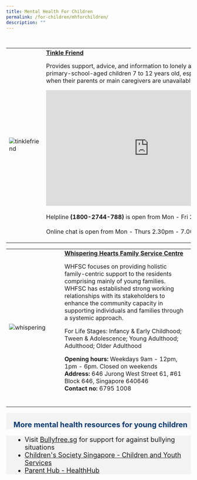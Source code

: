```yaml
---
title: Mental Health For Children
permalink: /for-children/mhforchildren/
description: ""
---
```


	
<br><p></p><p></p><table style="width:100%">
  <tbody><tr>
		
</tr><tr>
    <td style="width:30%">
      <img src="https://www.tinklefriend.sg/resources/front/template/tinklefriend/images/home-img6.png" alt="tinklefriend">
    </td>	
    <td style="width:70%">
			<b>	<a href="https://www.tinklefriend.sg/index" target="_blank">Tinkle Friend </a></b>
   <p>
			Provides support, advice, and information to lonely and distressed primary-school-aged children 7 to 12 years old, especially in situations when their parents or main caregivers are unavailable.</p><p>
			  	</p><div class="bp-youtube">
<iframe allowfullscreen="" allow="accelerometer; autoplay; clipboard-write; encrypted-media; gyroscope; picture-in-picture; web-share" frameborder="0" title="YouTube video player" src="https://www.youtube.com/embed/BIovgwYQSPI" height="315" width="560"></iframe>
			</div><br>Helpline <b>(1800-2744-788)</b> is open from Mon - Fri 2.30pm - 5pm<br><br>
Online chat is open from Mon - Thurs 2.30pm - 7.00pm
	<br><p></p><p></p></td>
  </tr></tbody></table><p></p><p></p><p></p>

<table style="width:100%">
  <tbody><tr>
</tr>
		<tr>
    <td style="width:30%">
      <img src="https://viriya.org.sg/wp-content/uploads/2017/07/WHFSC-YEC-2018-Group-e1560440356492.jpg" alt="whispering">
    </td>	
    <td style="width:70%">
      			<b>	<a href="https://viriya.org.sg/our-services/family-services/whispering-hearts-family-service-centre/" target="_blank">Whispering Hearts Family Service Centre </a></b><br>
   <p>WHFSC focuses on providing holistic family-centric support to the residents comprising mainly of young families. WHFSC has established strong working relationships with its stakeholders to enhance the community capacity in supporting individuals and families through a systemic approach. </p><p> For Life Stages: Infancy &amp; Early Childhood; Tween &amp; Adolescence; Young Adulthood; Adulthood; Older Adulthood
			</p><p>
			<b> Opening hours: </b> Weekdays 9am - 12pm, 1pm - 6pm. Closed on weekends <br>
			<b> Address:</b> 646 Jurong West Street 61, #61 Block 646, Singapore 640646 <br>
			<b> Contact no: </b> 6795 1008 <br>
    <br></p></td>
  </tr></tbody></table><p></p><p></p><p></p>
	
	


<div style="font-size:20px; font-weight: 700; color: #063970; background-color: #f3f3f3; padding: 20px 0px 0px 20px;" class="row"> More mental health resources for young children </div>
<div style="font-size:18px ;background-color: #f3f3f3; padding: 0px 25px 0px 20px;" class="row">
	<ul>
		<li>Visit <a href="https://bullyfree.sg/" target="_blank">Bullyfree.sg</a> for support for against bullying situations
		</li><li><a href="https://www.childrensociety.org.sg/services/children-and-youth-services">Children's Society Singapore - Children and Youth Services</a></li>
		<li><a href="https://www.healthhub.sg/programmes/183/parent-hub"> Parent Hub - HealthHub</a></li>
	</ul>
</div>